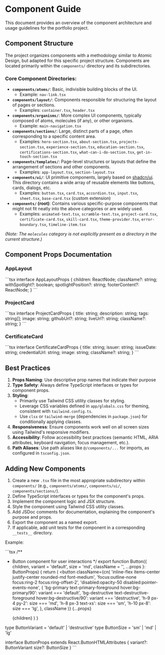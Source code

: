 # Component Guide

This document provides an overview of the component architecture and usage guidelines for the portfolio project.

## Component Structure

The project organizes components with a methodology similar to Atomic Design, but adapted for this specific project structure. Components are located primarily within the `components/` directory and its subdirectories.

### Core Component Directories:

*   **`components/atoms/`**: Basic, indivisible building blocks of the UI.
    *   Example: `nav-link.tsx`
*   **`components/layout/`**: Components responsible for structuring the layout of pages or sections.
    *   Examples: `container.tsx`, `header.tsx`
*   **`components/organisms/`**: More complex UI components, typically composed of atoms, molecules (if any), or other organisms.
    *   Example: `main-navigation.tsx`
*   **`components/sections/`**: Large, distinct parts of a page, often corresponding to a specific content area.
    *   Examples: `hero-section.tsx`, `about-section.tsx`, `projects-section.tsx`, `experience-section.tsx`, `education-section.tsx`, `certifications-section.tsx`, `what-can-i-do-section.tsx`, `get-in-touch-section.tsx`
*   **`components/templates/`**: Page-level structures or layouts that define the arrangement of sections and other components.
    *   Examples: `app-layout.tsx`, `section-layout.tsx`
*   **`components/ui/`**: UI primitive components, largely based on [shadcn/ui](https://ui.shadcn.com/). This directory contains a wide array of reusable elements like buttons, cards, dialogs, etc.
    *   Examples: `button.tsx`, `card.tsx`, `accordion.tsx`, `input.tsx`, `sheet.tsx`, `base-card.tsx` (custom extension)
*   **`components/` (root)**: Contains various specific-purpose components that might not fit neatly into the above categories or are widely used.
    *   Examples: `animated-text.tsx`, `scramble-text.tsx`, `project-card.tsx`, `certificate-card.tsx`, `skill-card.tsx`, `theme-provider.tsx`, `error-boundary.tsx`, `timeline-item.tsx`

*(Note: The `molecules` category is not explicitly present as a directory in the current structure.)*

## Component Props Documentation

### AppLayout

\`\`\`tsx
interface AppLayoutProps {
  children: ReactNode;
  className?: string;
  withSpotlight?: boolean;
  spotlightPosition?: string;
  footerContent?: ReactNode;
}
\`\`\`

### ProjectCard

\`\`\`tsx
interface ProjectCardProps {
  title: string;
  description: string;
  tags: string[];
  image: string;
  githubUrl?: string;
  liveUrl?: string;
  className?: string;
}
\`\`\`

### CertificateCard

\`\`\`tsx
interface CertificateCardProps {
  title: string;
  issuer: string;
  issueDate: string;
  credentialUrl: string;
  image: string;
  className?: string;
}
\`\`\`

## Best Practices

1. **Props Naming**: Use descriptive prop names that indicate their purpose
2. **Type Safety**: Always define TypeScript interfaces or types for component props.
3. **Styling**:
    *   Primarily use Tailwind CSS utility classes for styling.
    *   Leverage CSS variables defined in `app/globals.css` for theming, consistent with `tailwind.config.ts`.
    *   Use `clsx` or `tailwind-merge` (dependencies in `package.json`) for conditionally applying classes.
4. **Responsiveness**: Ensure components work well on all screen sizes using Tailwind's responsive modifiers.
5. **Accessibility**: Follow accessibility best practices (semantic HTML, ARIA attributes, keyboard navigation, focus management, etc.).
6. **Path Aliases**: Use path aliases like `@/components/...` for imports, as configured in `tsconfig.json`.

## Adding New Components

1.  Create a new `.tsx` file in the most appropriate subdirectory within `components/` (e.g., `components/atoms/`, `components/ui/`, `components/sections/`).
2.  Define TypeScript interfaces or types for the component's props.
3.  Implement the component logic and JSX structure.
4.  Style the component using Tailwind CSS utility classes.
5.  Add JSDoc comments for documentation, explaining the component's purpose and props.
6.  Export the component as a named export.
7.  If applicable, add unit tests for the component in a corresponding `__tests__` directory.

Example:

\`\`\`tsx
/**
 * Button component for user interactions
 */
export function Button({
  children,
  variant = 'default',
  size = 'md',
  className = '',
  ...props
}: ButtonProps) {
  return (
    <button
      className={cn(
        'inline-flex items-center justify-center rounded-md font-medium',
        'focus:outline-none focus:ring-2 focus:ring-offset-2',
        'disabled:opacity-50 disabled:pointer-events-none',
        {
          'bg-primary text-primary-foreground hover:bg-primary/90': variant === 'default',
          'bg-destructive text-destructive-foreground hover:bg-destructive/90': variant === 'destructive',
          'h-9 px-4 py-2': size === 'md',
          'h-8 px-3 text-xs': size === 'sm',
          'h-10 px-8': size === 'lg',
        },
        className
      )}
      {...props}
    >
      {children}
    </button>
  )
}

type ButtonVariant = 'default' | 'destructive'
type ButtonSize = 'sm' | 'md' | 'lg'

interface ButtonProps extends React.ButtonHTMLAttributes<HTMLButtonElement> {
  variant?: ButtonVariant
  size?: ButtonSize
}
\`\`\`
